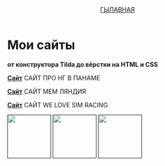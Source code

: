 <html>
  <head>
    <title>My Sites</title>
    <link rel="stylesheet" href="style.css"/>
  </head>
  <body>
    <header>
      <a class="link-header" href="https://github.com/Arhiponchik/PORTFOLIO#readme">ГЫЛАВНАЯ</a>
    </header>
    <main>
      <h1>Мои сайты</h1>
      <p class="text-big"><b>от конструктора Tilda до вёрстки на HTML и CSS</b></p>
      <p><a class="link-text" href="http://cat-home-with-love.tilda.ws/"><b>Сайт</b></a> САЙТ ПРО НГ В ПАНАМЕ</p>
        <p><a class="link-text" href="https://kurs-ss-vilboa.github.io/-3-4-/"><b>Сайт</b></a> САЙТ МЕМ ЛЯНДИЯ</p>
        <p><a class="link-text" href="https://nadvilboa.github.io/4-4-1/"><b>Сайт</b></a> САЙТ WE LOVE SIM RACING</p>
    </main>
    <footer>
      <a class="social" href=""><img src="/uploads/2021/04/social1_0_1618254571.png" width="100px" height="100px"/></a>
      <a class="social" href=""><img src="/uploads/2021/04/Group%201_0_1618254571.png" width="100px" height="100px"/></a>
      <a class="social" href=""><img src="/uploads/2021/04/social3_0_1618254571.png" width="100px" height="100px"/></a>
    </footer>
  </body>
</html>
